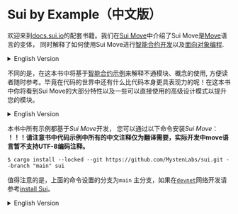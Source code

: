 # Sui by Example（中文版）

欢迎来到[docs.sui.io](https://docs.sui.io/)的配套书籍。我们在[Sui Move](https://docs.sui.io/learn/sui-move-diffs)中介绍了Sui Move是[Move](https://docs.sui.io/learn/why-move)语言的变体， 同时解释了如何使用Sui Move进行[智能合约开发](https://docs.sui.io/build/move)以及[面向对象编程](https://docs.sui.io/build/programming-with-objects).

<details>
<summary>English Version</summary>

Welcome to the companion book to [docs.sui.io](https://docs.sui.io/). There we describe the [Sui Move](https://docs.sui.io/learn/sui-move-diffs) variant of the [Move](https://docs.sui.io/learn/why-move) programming language and explain how to use it to [write smart contracts](https://docs.sui.io/build/move) and [programming with objects](https://docs.sui.io/build/programming-with-objects).

</details>

不同的是，在这本书中将基于[智能合约示例](https://docs.sui.io/explore/examples)来解释不通模块、概念的使用, 方便读者随时参考。毕竟在代码的世界中还有什么比代码本身更具表现力的呢！在这本书中你将看到Sui Move的大部分特性以及一些可以直接使用的高级设计模式以提升您的模块。

<details>
<summary>English Version</summary>

Instead, this site builds upon the [smart contract examples](https://docs.sui.io/explore/examples) already highlighted with component-by-component examples you may reference at any time. What is more expressive in the world of code than the code itself? In this book, you'll find examples for most of the features of Sui Move as well as a number of advanced patterns that can be used right away to improve your modules.

</details>

本书中所有示例都基于*Sui Move*开发， 您可以通过以下命令安装*Sui Move*：
**！！！请注意书中代码示例中所有的中文注释仅为翻译需要，实际开发中move语言暂不支持UTF-8编码注释。**

```
$ cargo install --locked --git https://github.com/MystenLabs/sui.git --branch "main" sui
```

值得注意的是，上面的命令设置的分支为`main` 主分支，如果在[`devnet`]((https://docs.sui.io/build/devnet))网络开发请参考[install Sui](https://docs.sui.io/build/install#install-sui-binaries)。

<details>
<summary>English Version</summary>

All code samples in this book are written with the assumption that you use *Sui Move*, which can installed with this command:
```
$ cargo install --locked --git https://github.com/MystenLabs/sui.git --branch "main" sui
```

Keep in mind that the branch is set to `main`. If you're developing with our [devnet](https://docs.sui.io/build/devnet), instead follow the instructions to [install Sui](https://docs.sui.io/build/install#install-sui-binaries).

</details>
